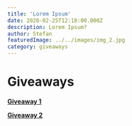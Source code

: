 ```yaml
---
title: 'Lorem Ipsum'
date: 2020-02-25T12:18:00.000Z
description: Lorem Ipsum?
author: Stefan
featuredImage: ../../images/img_2.jpg
category: giveaways
---
```


# Giveaways

[**Giveaway 1**](/giveaway1) 

[**Giveaway 2**](/giveaway2)  

